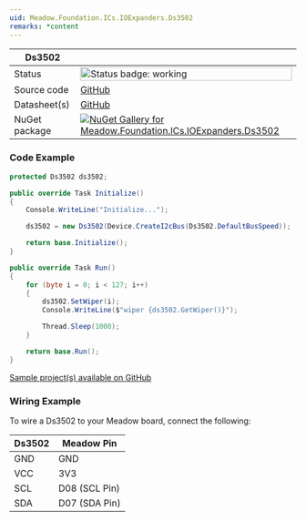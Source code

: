 ```yaml
---
uid: Meadow.Foundation.ICs.IOExpanders.Ds3502
remarks: *content
---
```


| Ds3502 | |
|--------|--------|
| Status | <img src="https://img.shields.io/badge/Working-brightgreen" style="width: auto; height: -webkit-fill-available;" alt="Status badge: working" /> |
| Source code | [GitHub](https://github.com/WildernessLabs/Meadow.Foundation/tree/main/Source/Meadow.Foundation.Peripherals/ICs.IOExpanders.Ds3502) |
| Datasheet(s) | [GitHub](https://github.com/WildernessLabs/Meadow.Foundation/tree/main/Source/Meadow.Foundation.Peripherals/ICs.IOExpanders.Ds3502/Datasheet) |
| NuGet package | <a href="https://www.nuget.org/packages/Meadow.Foundation.ICs.IOExpanders.Ds3502/" target="_blank"><img src="https://img.shields.io/nuget/v/Meadow.Foundation.ICs.IOExpanders.Ds3502.svg?label=Meadow.Foundation.ICs.IOExpanders.Ds3502" alt="NuGet Gallery for Meadow.Foundation.ICs.IOExpanders.Ds3502" /></a> |

### Code Example

```csharp
protected Ds3502 ds3502;

public override Task Initialize()
{
    Console.WriteLine("Initialize...");

    ds3502 = new Ds3502(Device.CreateI2cBus(Ds3502.DefaultBusSpeed));

    return base.Initialize();
}

public override Task Run()
{
    for (byte i = 0; i < 127; i++)
    {
        ds3502.SetWiper(i);
        Console.WriteLine($"wiper {ds3502.GetWiper()}");

        Thread.Sleep(1000);
    }

    return base.Run();
}

```

[Sample project(s) available on GitHub](https://github.com/WildernessLabs/Meadow.Foundation/tree/main/Source/Meadow.Foundation.Peripherals/ICs.IOExpanders.Ds3502/Samples/Ds3502_Sample)

### Wiring Example

To wire a Ds3502 to your Meadow board, connect the following:

| Ds3502  | Meadow Pin    |
|---------|---------------|
| GND     | GND           |
| VCC     | 3V3           |
| SCL     | D08 (SCL Pin) |
| SDA     | D07 (SDA Pin) |
